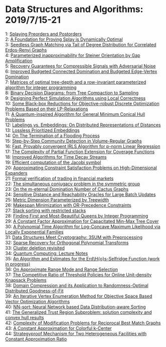 # Data Structures and Algorithms: 2019/7/15-21  
1: [Splaying Preorders and Postorders](https://doi.org/10.48550/arXiv.1907.06309)  
2: [A Foundation for Proving Splay is Dynamically Optimal](https://doi.org/10.48550/arXiv.1907.06310)  
3: [Seedless Graph Matching via Tail of Degree Distribution for Correlated  Erdos-Renyi Graphs](https://doi.org/10.48550/arXiv.1907.06334)  
4: [Parameterized inapproximability for Steiner Orientation by Gap  Amplification](https://doi.org/10.48550/arXiv.1907.06529)  
5: [Recovery Guarantees for Compressible Signals with Adversarial Noise](https://doi.org/10.48550/arXiv.1907.06565)  
6: [Improved Budgeted Connected Domination and Budgeted Edge-Vertex  Domination](https://doi.org/10.48550/arXiv.1907.06576)  
7: [Matrices of optimal tree-depth and a row-invariant parameterized  algorithm for integer programming](https://doi.org/10.48550/arXiv.1907.06688)  
8: [Binary Decision Diagrams: from Tree Compaction to Sampling](https://doi.org/10.48550/arXiv.1907.06743)  
9: [Designing Perfect Simulation Algorithms using Local Correctness](https://doi.org/10.48550/arXiv.1907.06748)  
10: [Some Black-box Reductions for Objective-robust Discrete Optimization  Problems Based on their LP-Relaxations](https://doi.org/10.48550/arXiv.1907.06786)  
11: [A Quantum-inspired Algorithm for General Minimum Conical Hull Problems](https://doi.org/10.48550/arXiv.1907.06814)  
12: [Labelings vs. Embeddings: On Distributed Representations of Distances](https://doi.org/10.48550/arXiv.1907.06857)  
13: [Lossless Prioritized Embeddings](https://doi.org/10.48550/arXiv.1907.06983)  
14: [On The Termination of a Flooding Process](https://doi.org/10.48550/arXiv.1907.07078)  
15: [Step-by-Step Community Detection in Volume-Regular Graphs](https://doi.org/10.48550/arXiv.1907.07149)  
16: [Fast, Provably convergent IRLS Algorithm for p-norm Linear Regression](https://doi.org/10.48550/arXiv.1907.07167)  
17: [The Complexity of Partial Function Extension for Coverage Functions](https://doi.org/10.48550/arXiv.1907.07230)  
18: [Improved Algorithms for Time Decay Streams](https://doi.org/10.48550/arXiv.1907.07574)  
19: [Efficient computation of the Jacobi symbol](https://doi.org/10.48550/arXiv.1907.07795)  
20: [Approximating Constraint Satisfaction Problems on High-Dimensional  Expanders](https://doi.org/10.48550/arXiv.1907.07833)  
21: [Formal verification of trading in financial markets](https://doi.org/10.48550/arXiv.1907.07885)  
22: [The simultaneous conjugacy problem in the symmetric group](https://doi.org/10.48550/arXiv.1907.07889)  
23: [On the m-eternal Domination Number of Cactus Graphs](https://doi.org/10.48550/arXiv.1907.07910)  
24: [Sensitive Distance and Reachability Oracles for Large Batch Updates](https://doi.org/10.48550/arXiv.1907.07982)  
25: [Metric Dimension Parameterized by Treewidth](https://doi.org/10.48550/arXiv.1907.08093)  
26: [Makespan Minimization with OR-Precedence Constraints](https://doi.org/10.48550/arXiv.1907.08111)  
27: [Stack sorting with restricted stacks](https://doi.org/10.48550/arXiv.1907.08142)  
28: [Finding First and Most-Beautiful Queens by Integer Programming](https://doi.org/10.48550/arXiv.1907.08246)  
29: [A Constant Factor Approximation for Capacitated Min-Max Tree Cover](https://doi.org/10.48550/arXiv.1907.08304)  
30: [A Polynomial Time Algorithm for Log-Concave Maximum Likelihood via  Locally Exponential Families](https://doi.org/10.48550/arXiv.1907.08306)  
31: [Data Structures Meet Cryptography: 3SUM with Preprocessing](https://doi.org/10.48550/arXiv.1907.08355)  
32: [Sparse Recovery for Orthogonal Polynomial Transforms](https://doi.org/10.48550/arXiv.1907.08362)  
33: [Cluster deletion revisited](https://doi.org/10.48550/arXiv.1907.08399)  
34: [Quantum Computing: Lecture Notes](https://doi.org/10.48550/arXiv.1907.09415)  
35: [An Algorithm and Estimates for the Erd\H{o}s-Selfridge Function (work in  progress)](https://doi.org/10.48550/arXiv.1907.08559)  
36: [On Approximate Range Mode and Range Selection](https://doi.org/10.48550/arXiv.1907.08579)  
37: [The Competitive Ratio of Threshold Policies for Online Unit-density  Knapsack Problems](https://doi.org/10.48550/arXiv.1907.08735)  
38: [Domain Compression and its Application to Randomness-Optimal Distributed  Goodness-of-Fit](https://doi.org/10.48550/arXiv.1907.08743)  
39: [An Iterative Vertex Enumeration Method for Objective Space Based Vector  Optimization Algorithms](https://doi.org/10.48550/arXiv.1907.08813)  
40: [NN-sort: Neural Network based Data Distribution-aware Sorting](https://doi.org/10.48550/arXiv.1907.08817)  
41: [The Generalized Trust Region Subproblem: solution complexity and convex  hull results](https://doi.org/10.48550/arXiv.1907.08843)  
42: [Complexity of Modification Problems for Reciprocal Best Match Graphs](https://doi.org/10.48550/arXiv.1907.08865)  
43: [A Constant Approximation for Colorful k-Center](https://doi.org/10.48550/arXiv.1907.08906)  
44: [Strategyproof Mechanism for Two Heterogeneous Facilities with Constant  Approximation Ratio](https://doi.org/10.48550/arXiv.1907.08918)  